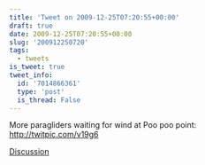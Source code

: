 ```yaml
---
title: 'Tweet on 2009-12-25T07:20:55+00:00'
draft: true
date: 2009-12-25T07:20:55+00:00
slug: '200912250720'
tags:
  - tweets
is_tweet: true
tweet_info:
  id: '7014866361'
  type: 'post'
  is_thread: False
---
```




More paragliders waiting for wind at Poo poo point: http://twitpic.com/v19g6

[Discussion](https://x.com/sytelus/status/7014866361)
